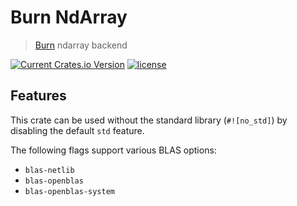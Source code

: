 # Burn NdArray

> [Burn](https://github.com/burn-rs/burn) ndarray backend

[![Current Crates.io Version](https://img.shields.io/crates/v/burn-ndarray.svg)](https://crates.io/crates/burn-ndarray)
[![license](https://shields.io/badge/license-MIT%2FApache--2.0-blue)](https://github.com/burn-rs/burn-ndarray/blob/master/README.md)


## Features

This crate can be used without the standard library (`#![no_std]`) by disabling
the default `std` feature.

The following flags support various BLAS options:
* `blas-netlib` 
* `blas-openblas`
* `blas-openblas-system`
